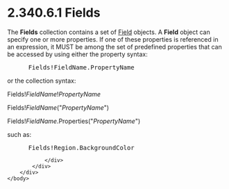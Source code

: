 <html dir="LTR" xmlns:mshelp="http://msdn.microsoft.com/mshelp" xmlns:ddue="http://ddue.schemas.microsoft.com/authoring/2003/5" xmlns:xlink="http://www.w3.org/1999/xlink" xmlns:tool="http://www.microsoft.com/tooltip">
    <head>
        <meta http-equiv="Content-Type" content="text/html; CHARSET=utf-8"></meta>
        <meta name="save" content="history"></meta>
        <title>2.340.6.1 Fields</title>
        <xml>
            <mshelp:toctitle title="2.340.6.1 Fields"></mshelp:toctitle>
            <mshelp:rltitle title="[MS-RDL]: Fields"></mshelp:rltitle>
            <mshelp:keyword index="A" term="82dd5f5a-227b-4781-8a5e-151924daa37f"></mshelp:keyword>
            <mshelp:attr name="DCSext.ContentType" value="open specification"></mshelp:attr>
            <mshelp:attr name="AssetID" value="82dd5f5a-227b-4781-8a5e-151924daa37f"></mshelp:attr>
            <mshelp:attr name="TopicType" value="kbRef"></mshelp:attr>
            <mshelp:attr name="DCSext.Title" value="[MS-RDL]: Fields" />
        </xml>
    </head>
    <body>
        <div id="header">
            <h1 class="heading">2.340.6.1 Fields</h1>
        </div>
        <div id="mainSection">
            <div id="mainBody">
                <div id="allHistory" class="saveHistory"></div>
                <div id="sectionSection0" class="section" name="collapseableSection">
                    

<p>The <b>Fields</b> collection contains a set of <a href="940b8522-5d1f-4a2a-ab79-087ef6a69881.md">Field</a> objects. A <b>Field</b>
object can specify one or more properties. If one of these properties is referenced
in an expression, it MUST be among the set of predefined properties that can be
accessed by using either the property syntax:</p>

<dl>
<dd>
<div><pre> Fields!FieldName.PropertyName
</pre></div>
</dd></dl>

<p>or the collection syntax:</p>

<p>Fields!<i>FieldName</i>!<i>PropertyName</i></p>

<p>Fields!<i>FieldName</i>(&quot;<i>PropertyName</i>&quot;)</p>

<p>Fields!<i>FieldName</i>.Properties(&quot;<i>PropertyName</i>&quot;)</p>

<p>such as: </p>

<dl>
<dd>
<div><pre> Fields!Region.BackgroundColor
</pre></div>
</dd></dl>


                </div>
            </div>
        </div>
    </body>
</html>